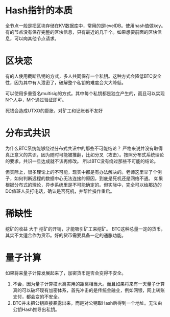 # Hash指针的本质
全节点一般是把区块存储在KV数据库中，常用的是levelDB。使用hash值做key。
有的节点没有保存完整的区块信息，只有最近的几千个。如果想要前面的区块信息，可以向其他节点请求。

# 区块恋
有的人使用截断私钥的方式，多人共同保存一个私钥。这种方式会降低BTC安全性，因为其中有人泄密了，破解整个私钥的难度会大大降低。

可以使用多重签名multisig的方式。其中每个私钥都是独立产生的，而且可以实现N个人中，M个通过验证即可。

死钱会造成UTXO的膨胀，对矿工和记账者不友好

# 分布式共识
为什么BTC系统能够绕过分布式共识中的那些不可能结论？
严格来说并没有取得真正意义的共识，因为随时可能被推翻，比如分叉（攻击）。按照分布式系统理论的要求，共识一旦达成就不该再修改。
所以BTC没有绕过那些不可能的结论。

但实际上，很多理论上的不可能，现实中都是有办法解决的。老师这里举了个例子，如何判断远程的数据中心无法连接的原因，到底是死机还是网络不通。
如果根据分布式的理论，异步系统里是不可能确定的。但实际中，完全可以给那边的DC值班人员打电话，确认是否死机，并帮忙操作重启。

# 稀缺性
挖矿的收益 大于 挖矿的开销，才能吸引矿工来挖矿。
BTC这种总量一定的货币，其实不太适合作为货币。好的货币需要具备一定的通胀功能。

# 量子计算
如果将来量子计算发展起来了，加密货币是否会变得不安全。

1. 不会，因为量子计算技术离实用的距离相当大。而且如果将来有一天量子计算真的可以破坏现有加密体系，首先冲击的是传统金融业，例如网银，网上转账支付，都会变的不安全。
2. BTC并未把公钥直接暴露出来，而是对公钥取Hash后得到一个地址。无法由公钥Hash推导出私钥。